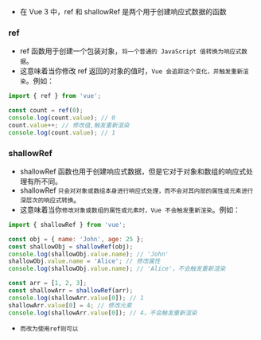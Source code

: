 * 在 Vue 3 中，ref 和 shallowRef 是两个用于创建响应式数据的函数

### ref
* ref 函数用于创建一个包装对象，`将一个普通的 JavaScript 值转换为响应式数据`。
* 这意味着当你修改 ref 返回的对象的值时，`Vue 会追踪这个变化，并触发重新渲染`。例如：
```javascript
import { ref } from 'vue';

const count = ref(0);
console.log(count.value); // 0
count.value++; // 修改值,触发重新渲染
console.log(count.value); // 1
```


### shallowRef
* shallowRef 函数也用于创建响应式数据，但是它对于对象和数组的响应式处理有所不同。
* shallowRef `只会对对象或数组本身进行响应式处理，而不会对其内部的属性或元素进行深层次的响应式转换`。
* 这意味着当你`修改对象或数组的属性或元素时，Vue 不会触发重新渲染`。例如：
```javascript
import { shallowRef } from 'vue';

const obj = { name: 'John', age: 25 };
const shallowObj = shallowRef(obj);
console.log(shallowObj.value.name); // 'John'
shallowObj.value.name = 'Alice'; // 修改属性
console.log(shallowObj.value.name); // 'Alice'，不会触发重新渲染

const arr = [1, 2, 3];
const shallowArr = shallowRef(arr);
console.log(shallowArr.value[0]); // 1
shallowArr.value[0] = 4; // 修改元素
console.log(shallowArr.value[0]); // 4，不会触发重新渲染
```
* `而改为使用ref则可以`

